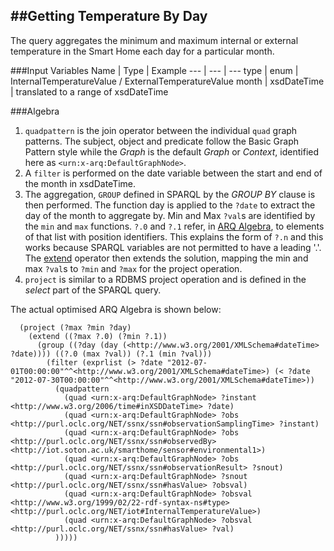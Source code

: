 ##Getting Temperature By Day
---

The query aggregates the minimum and maximum internal or external temperature in the Smart Home each day for a particular month.

###Input Variables
Name | Type | Example
--- | --- | ---
type | enum | InternalTemperatureValue / ExternalTemperatureValue
month | xsdDateTime | translated to a range of xsdDateTime

###Algebra
1. `quadpattern` is the join operator between the individual `quad` graph patterns. The subject, object and predicate follow the Basic Graph Pattern style while the _Graph_ is the default _Graph_ or _Context_, identified here as `<urn:x-arq:DefaultGraphNode>`.
2. A `filter` is performed on the date variable between the start and end of the month in xsdDateTime.
3. The aggregation, `GROUP` defined in SPARQL by the _GROUP BY_ clause is then performed. The function day is applied to the `?date` to extract the day of the month to aggregate by. Min and Max `?val`s are identified by the `min` and `max` functions. `?.0` and `?.1` refer, in [ARQ Algebra], to elements of that list with position identifiers. This explains the form of `?.n` and this works because SPARQL variables are not permitted to have a leading '.'. The [extend] operator then extends the solution, mapping the min and max `?val`s to `?min` and `?max` for the project operation.
4. `project` is similar to a RDBMS project operation and is defined in the _select_ part of the SPARQL query.

The actual optimised ARQ Algebra is shown below:
```sparql
  (project (?max ?min ?day)
    (extend ((?max ?.0) (?min ?.1))
      (group ((?day (day (<http://www.w3.org/2001/XMLSchema#dateTime> ?date)))) ((?.0 (max ?val)) (?.1 (min ?val)))
        (filter (exprlist (> ?date "2012-07-01T00:00:00"^^<http://www.w3.org/2001/XMLSchema#dateTime>) (< ?date "2012-07-30T00:00:00"^^<http://www.w3.org/2001/XMLSchema#dateTime>))
          (quadpattern
            (quad <urn:x-arq:DefaultGraphNode> ?instant <http://www.w3.org/2006/time#inXSDDateTime> ?date)
            (quad <urn:x-arq:DefaultGraphNode> ?obs <http://purl.oclc.org/NET/ssnx/ssn#observationSamplingTime> ?instant)
            (quad <urn:x-arq:DefaultGraphNode> ?obs <http://purl.oclc.org/NET/ssnx/ssn#observedBy> <http://iot.soton.ac.uk/smarthome/sensor#environmental1>)
            (quad <urn:x-arq:DefaultGraphNode> ?obs <http://purl.oclc.org/NET/ssnx/ssn#observationResult> ?snout)
            (quad <urn:x-arq:DefaultGraphNode> ?snout <http://purl.oclc.org/NET/ssnx/ssn#hasValue> ?obsval)
            (quad <urn:x-arq:DefaultGraphNode> ?obsval <http://www.w3.org/1999/02/22-rdf-syntax-ns#type> <http://purl.oclc.org/NET/iot#InternalTemperatureValue>)
            (quad <urn:x-arq:DefaultGraphNode> ?obsval <http://purl.oclc.org/NET/ssnx/ssn#hasValue> ?val)
          )))))
```



[extend]:http://www.w3.org/TR/sparql11-query/#sparqlAlgebra
[ARQ Algebra]:http://www.w3.org/2011/09/SparqlAlgebra/ARQalgebra